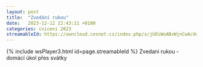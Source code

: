 ```yaml
---
layout: post
title:  "Zvedání rukou"
date:   2023-12-12 22:43:11 +0100
categories: cviceni 2023
streamableId: https://owncloud.cesnet.cz/index.php/s/jU0iWoABxWjnCwA/download
---
```

{% include wsPlayer3.html id=page.streamableId %}
Zvedani rukou - domácí úkol přes svátky
